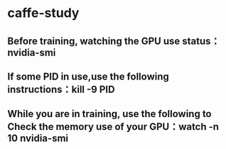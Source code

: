 # caffe-study

## Before training, watching the GPU use status：nvidia-smi
## If some PID in use,use the following instructions：kill -9 PID
## While you are in training, use the following to Check the memory use of your GPU：watch -n 10 nvidia-smi
